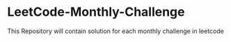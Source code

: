 # LeetCode-Monthly-Challenge
This Repository will contain solution for each monthly challenge in leetcode

